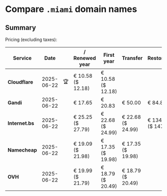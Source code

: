 # Compare `.miami` domain names

## Summary

Pricing (excluding taxes):

| Service | Date |  | / Renewed year | First year | Transfer | Restoration |
|--|--|--|--|--|--|--|
| **Cloudflare** | 2025-06-22 | 🏆 | € 10.58<br>($ 12.18) | € 10.58<br>($ 12.18) |  |  |
| **Gandi** | 2025-06-22 |  | € 17.65 | € 20.83 | € 50.00 | € 84.81 |
| **Internet.bs** | 2025-06-22 |  | € 25.25<br>($ 27.79) | € 22.68<br>($ 24.99) | € 22.68<br>($ 24.99) | € 134.19<br>($ 147.85) |
| **Namecheap** | 2025-06-22 |  | € 19.09<br>($ 21.98) | € 17.35<br>($ 19.98) | € 17.35<br>($ 19.98) |  |
| **OVH** | 2025-06-22 |  | € 19.99<br>($ 21.79) | € 18.79<br>($ 20.49) | € 18.79<br>($ 20.49) |  |
